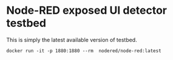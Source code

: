 # Node-RED exposed UI detector testbed

This is simply the latest available version of testbed.

```
docker run -it -p 1880:1880 --rm  nodered/node-red:latest
```
